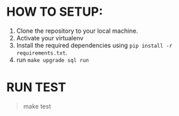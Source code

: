 # HOW TO SETUP:
1. Clone the repository to your local machine.
2. Activate your virtualenv
2. Install the required dependencies using `pip install -r requirements.txt`.
3. run `make upgrade sql run`

# RUN TEST
> make test
